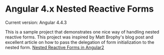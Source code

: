 # Angular 4.x Nested Reactive Forms

Current version: Angular 4.4.3

This is a sample project that demonstrates one nice way of handling nested reactive forms.  This project was inspired by Matt Brophy's blog post and excellent article on how to pass the delegation of form initialization to the nested form. [Nested Reactive Forms in Angular2](http://brophy.org/post/nested-reactive-forms-in-angular2)

